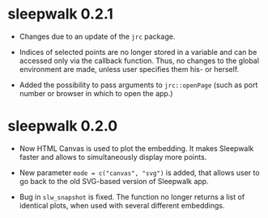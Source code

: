 # sleepwalk 0.2.1

* Changes due to an update of the `jrc` package.

* Indices of selected points are no longer stored in a variable and can be accessed only via the callback function. 
Thus, no changes to the global environment are made, unless user specifies them his- or herself.

* Added the possibility to pass arguments to `jrc::openPage` (such as port number or browser in which to open the app.)

# sleepwalk 0.2.0

* Now HTML Canvas is used to plot the embedding. It makes Sleepwalk faster and allows to simultaneously display more points.

* New parameter `mode = c("canvas", "svg")` is added, that allows user to go back to the old SVG-based version of Sleepwalk app.

* Bug in `slw_snapshot` is fixed. The function no longer returns a list of identical plots, when used with several different embeddings.